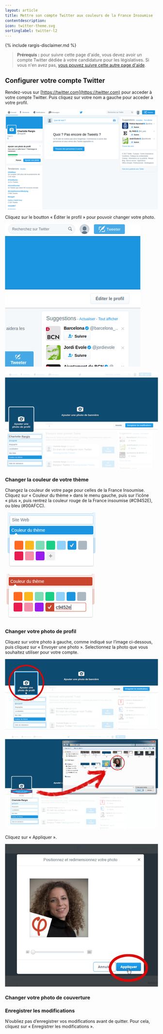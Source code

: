 ```yaml
---
layout: article
title: Mettre son compte Twitter aux couleurs de la France Insoumise
contentdescription:
icon: twitter-theme.svg
sortinglabel: twitter-l2
---
```


{% include rargis-disclaimer.md %}

>**Prérequis :**
>pour suivre cette page d'aide, vous devez avoir un compte Twitter dédiée à votre candidature pour les législatives. Si vous n'en avez pas, [vous pouvez suivre cette autre page d'aide](/reseauxsociaux/twitter-creer-compte).

## Configurer votre compte Twitter

Rendez-vous sur [https://twitter.com](https://twitter.com) pour acceder à votre compte Twitter. Puis cliquez sur votre nom a gauche pour acceder à votre profil.

![Page d’accueil de Twitter](/assets/images/screenshots/tw-5.png)

Cliquez sur le boutton « Éditer le profil » pour pouvoir changer votre photo.

![Page de profil Twitter](/assets/images/screenshots/tw-6.png)

![Page d’édition de profil Twitter](/assets/images/screenshots/tw-7.png)

### Changer la couleur de votre thème

Changez la couleur de votre page pour celles de la France Insoumise. Cliquez sur « Couleur du thème » dans le menu gauche, puis sur l’icône « plus », puis rentrez la couleur rouge de la France insoumise (#C9452E), ou bleu (#00AFCC).

![L’outil pour changer la couleur de votre thème Twitter - Etape 1](/assets/images/screenshots/tw-color1.png)

![L’outil pour changer la couleur de votre thème Twitter - Etape 2](/assets/images/screenshots/tw-color2.png)

### Changer votre photo de profil

Cliquez sur votre photo à gauche, comme indiqué sur l’image ci-dessous, puis cliquez sur « Envoyer une photo ». Selectionnez la photo que vous souhaitez utiliser pour votre compte.

![Changement de photo de profil dans Twitter - Etape 1](/assets/images/screenshots/tw-add-photo1.png)

![Changement de photo de profil dans Twitter - Etape 2](/assets/images/screenshots/tw-add-photo2.png)

Cliquez sur « Appliquer ».

![Changement de photo de profil dans Twitter - Etape 3](/assets/images/screenshots/tw-add-photo3.png)

### Changer votre photo de couverture

### Enregistrer les modifications

N’oubliez pas d’enregistrer vos modifications avant de quitter. Pour cela, cliquez sur « Enregistrer les modifications ».
